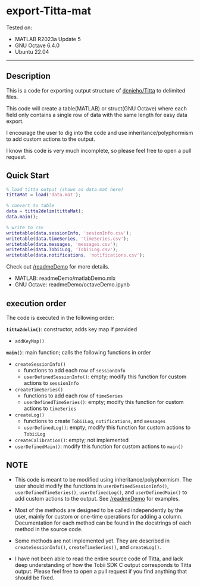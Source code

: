 # export-Titta-mat

Tested on:

- MATLAB R2023a Update 5
- GNU Octave 6.4.0
- Ubuntu 22.04

---

## Description

This is a code for exporting output structure of [dcnieho/Titta](https://github.com/dcnieho/Titta.git) to delimited files.

This code will create a table(MATLAB) or struct(GNU Octave) where each field only contains a single row of data with the same length for easy data export.

I encourage the user to dig into the code and use inheritance/polyphormism to add custom actions to the output.

I know this code is very much incomplete, so please feel free to open a pull request.

## Quick Start

```matlab
% load titta output (shown as data.mat here)
tittaMat = load('data.mat');

% convert to table
data = titta2delim(tittaMat);
data.main();

% write to csv
writetable(data.sessionInfo, 'sesionInfo.csv');
writetable(data.timeSeries, 'timeSeries.csv');
writetable(data.messages, 'messages.csv');
writetable(data.TobiiLog, 'TobiiLog.csv');
writetable(data.notifications, 'notifications.csv');
```

Check out [/readmeDemo](./readDemo) for more details.

- MATLAB: readmeDemo/matlabDemo.mlx
- GNU Octave: readmeDemo/octaveDemo.ipynb

## execution order

The code is executed in the following order:

**`titta2delim()`**: constructor, adds key map if provided

- `addKeyMap()`

**`main()`**: main function; calls the following functions in order

- `createSessionInfo()`
  - functions to add each row of `sessionInfo`
  - `userDefinedSessionInfo()`: empty; modify this function for custom actions to `sessionInfo`
- `createTimeSeries()`
  - functions to add each row of `timeSeries`
  - `userDefinedTimeSeries()`: empty; modify this function for custom actions to `timeSeries`
- `createLog()`
  - functions to create `TobiiLog`, `notifications`, and `messages`
  - `userDefinedLog()`: empty; modify this function for custom actions to `TobiiLog`
- `createCalibration()`: empty; not implemented
- `userDefinedMain()`: modify this function for custom actions to `main()`

## NOTE

- This code is meant to be modified using inheritance/polyphormism. The user should modify the functions in `userDefinedSessionInfo()`, `userDefinedTimeSeries()`, `userDefinedLog()`, and `userDefinedMain()` to add custom actions to the output. See [/readmeDemo](./readDemo) for examples.

- Most of the methods are designed to be called independently by the user, mainly for custom or one-time operations for adding a column. Documentation for each method can be found in the docstrings of each method in the source code.

- Some methods are not implemented yet. They are described in `createSessionInfo()`, `createTimeSeries()`, and `createLog()`.

- I have not been able to read the entire source code of Titta, and lack deep understanding of how the Tobii SDK C output corresponds to Titta output. Please feel free to open a pull request if you find anything that should be fixed.
